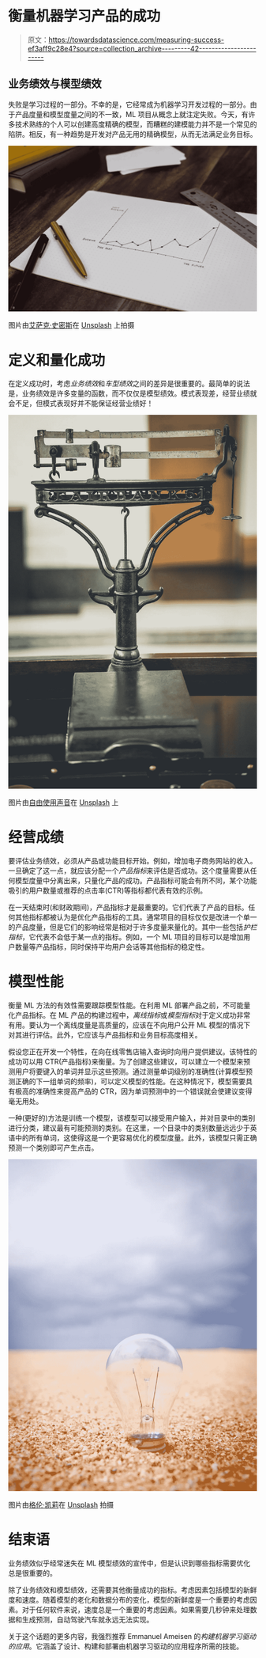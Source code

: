 # 衡量机器学习产品的成功

> 原文：<https://towardsdatascience.com/measuring-success-ef3aff9c28e4?source=collection_archive---------42----------------------->

## 业务绩效与模型绩效

失败是学习过程的一部分。不幸的是，它经常成为机器学习开发过程的一部分。由于产品度量和模型度量之间的不一致，ML 项目从概念上就注定失败。今天，有许多技术熟练的个人可以创建高度精确的模型，而糟糕的建模能力并不是一个常见的陷阱。相反，有一种趋势是开发对产品无用的精确模型，从而无法满足业务目标。

![](img/d1212aa1365670b6be079484b920e970.png)

图片由[艾萨克·史密斯](https://unsplash.com/@isaacmsmith)在 [Unsplash](https://unsplash.com) 上拍摄

# 定义和量化成功

在定义成功时，考虑*业务绩效*和*车型绩效*之间的差异是很重要的。最简单的说法是，业务绩效是许多变量的函数，而不仅仅是模型绩效。模式表现差，经营业绩就会不足，但模式表现好并不能保证经营业绩好！

![](img/a21462c72b779306343150e66a11757e.png)

图片由[自由使用声音](https://unsplash.com/@freetousesoundscom)在 [Unsplash](https://unsplash.com) 上

# 经营成绩

要评估业务绩效，必须从产品或功能目标开始。例如，增加电子商务网站的收入。一旦确定了这一点，就应该分配一个*产品指标*来评估是否成功。这个度量需要从任何模型度量中分离出来，只量化产品的成功。产品指标可能会有所不同，某个功能吸引的用户数量或推荐的点击率(CTR)等指标都代表有效的示例。

在一天结束时(和财政期间)，产品指标才是最重要的。它们代表了产品的目标。任何其他指标都被认为是优化产品指标的工具。通常项目的目标仅仅是改进一个单一的产品度量，但是它们的影响经常是相对于许多度量来量化的。其中一些包括*护栏指标*，它代表不会低于某一点的指标。例如，一个 ML 项目的目标可以是增加用户数量等产品指标，同时保持平均用户会话等其他指标的稳定性。

# 模型性能

衡量 ML 方法的有效性需要跟踪模型性能。在利用 ML 部署产品之前，不可能量化产品指标。在 ML 产品的构建过程中，*离线指标*或*模型指标*对于定义成功非常有用。要认为一个离线度量是高质量的，应该在不向用户公开 ML 模型的情况下对其进行评估。此外，它应该与产品指标和业务目标高度相关。

假设您正在开发一个特性，在向在线零售店输入查询时向用户提供建议。该特性的成功可以用 CTR(产品指标)来衡量。为了创建这些建议，可以建立一个模型来预测用户将要键入的单词并显示这些预测。通过测量单词级别的准确性(计算模型预测正确的下一组单词的频率)，可以定义模型的性能。在这种情况下，模型需要具有极高的准确性来提高产品的 CTR，因为单词预测中的一个错误就会使建议变得毫无用处。

一种(更好的)方法是训练一个模型，该模型可以接受用户输入，并对目录中的类别进行分类，建议最有可能预测的类别。在这里，一个目录中的类别数量远远少于英语中的所有单词，这使得这是一个更容易优化的模型度量。此外，该模型只需正确预测一个类别即可产生点击。

![](img/8f0ea4b7d2425f5b8ebf5bb3673ff304.png)

图片由[格伦·凯莉](https://unsplash.com/@glencarrie)在 [Unsplash](https://unsplash.com) 拍摄

# 结束语

业务绩效似乎经常迷失在 ML 模型绩效的宣传中，但是认识到哪些指标需要优化总是很重要的。

除了业务绩效和模型绩效，还需要其他衡量成功的指标。考虑因素包括模型的新鲜度和速度。随着模型的老化和数据分布的变化，模型的新鲜度是一个重要的考虑因素。对于任何软件来说，速度总是一个重要的考虑因素。如果需要几秒钟来处理数据和生成预测，自动驾驶汽车就永远无法实现。

关于这个话题的更多内容，我强烈推荐 Emmanuel Ameisen 的*构建机器学习驱动的应用*。它涵盖了设计、构建和部署由机器学习驱动的应用程序所需的技能。